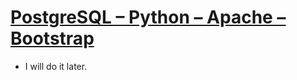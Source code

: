 # [PostgreSQL – Python – Apache – Bootstrap](https://avinton.com/academy/postgresql-python-apache-bootstrap/)
- I will do it later.